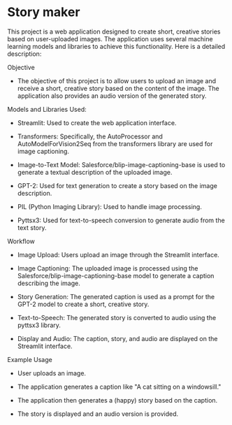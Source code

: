 # Story maker

This project is a web application designed to create short, creative stories based on user-uploaded images. The application uses several machine learning models and libraries to achieve this functionality. Here is a detailed description:

Objective

* The objective of this project is to allow users to upload an image and receive a short, creative story based on the content of the image. The application also provides an audio version of the generated story.

Models and Libraries Used:

* Streamlit: Used to create the web application interface.

* Transformers: Specifically, the AutoProcessor and AutoModelForVision2Seq from the transformers library are used for image captioning.

* Image-to-Text Model: Salesforce/blip-image-captioning-base is used to generate a textual description of the uploaded image.

* GPT-2: Used for text generation to create a story based on the image description.

* PIL (Python Imaging Library): Used to handle image processing.

* Pyttsx3: Used for text-to-speech conversion to generate audio from the text story.




Workflow

* Image Upload: Users upload an image through the Streamlit interface.

* Image Captioning: The uploaded image is processed using the Salesforce/blip-image-captioning-base model to generate a caption describing the image.

* Story Generation: The generated caption is used as a prompt for the GPT-2 model to create a short, creative story.

* Text-to-Speech: The generated story is converted to audio using the pyttsx3 library.

* Display and Audio: The caption, story, and audio are displayed on the Streamlit interface.




Example Usage

* User uploads an image.

* The application generates a caption like "A cat sitting on a windowsill."

* The application then generates a (happy) story based on the caption.

* The story is displayed and an audio version is provided.

